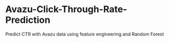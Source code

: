 # Avazu-Click-Through-Rate-Prediction
Predict CTR with Avazu data using feature engineering and Random Forest
